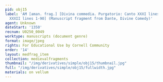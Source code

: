 ```yaml
---
pid: obj15
label: 'AM [aman. frag.] [Divina commedia. Purgatorio: Canto XXXI lines 45-145; Canto
  XXXII lines 1-90] (Manuscript fragment from Dante, Divine Comedy)'
agent: Unknown
dateStart: '1350'
recnum: U0250_0049
worktype: manuscripts (document genre)
format: image/jpeg
rights: For Educational Use by Cornell Community
order: '14'
layout: medfrag_item
collection: medievalfragments
thumbnail: "/img/derivatives/simple/obj15/thumbnail.jpg"
full: "/img/derivatives/simple/obj15/fullwidth.jpg"
materials: on vellum
---
```

